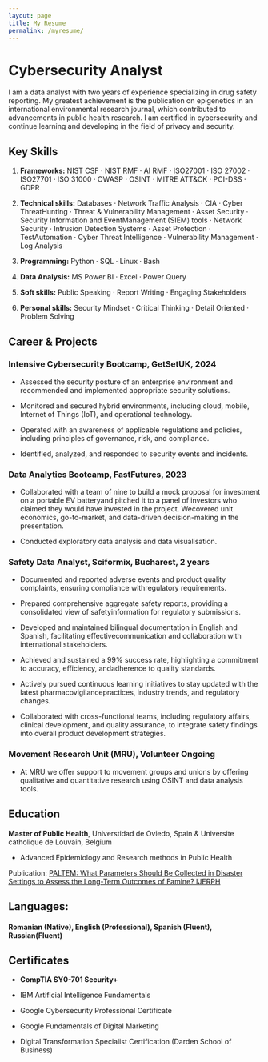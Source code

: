 ```yaml
---
layout: page
title: My Resume
permalink: /myresume/
---
```


# Cybersecurity Analyst

I am a data analyst with two years of experience specializing in drug safety reporting. My greatest achievement is the publication on epigenetics in an international environmental research journal, which contributed to  advancements in public health research. I am certified in cybersecurity and continue learning and developing in the field of privacy and security. 

## Key Skills

1. **Frameworks:** NIST CSF · NIST RMF · AI RMF · ISO27001 · ISO 27002 · ISO27701 · ISO 31000 · OWASP · OSINT  ·  MITRE ATT&CK ·  PCI-DSS · GDPR 

2. **Technical skills:** Databases · Network Traffic Analysis · CIA · Cyber ThreatHunting · Threat & Vulnerability Management · Asset Security · Security Information and EventManagement (SIEM) tools · Network Security · Intrusion Detection Systems · Asset Protection · TestAutomation  · Cyber Threat Intelligence · Vulnerability Management · Log Analysis

3. **Programming:** Python · SQL · Linux · Bash

3. **Data Analysis:** MS Power BI · Excel · Power Query

6. **Soft skills:** Public Speaking · Report Writing · Engaging Stakeholders 

5. **Personal skills:** Security Mindset · Critical Thinking · Detail Oriented · Problem Solving 


## Career & Projects

### Intensive Cybersecurity Bootcamp, GetSetUK, 2024

- Assessed the security posture of an enterprise environment and recommended and implemented
appropriate security solutions.

- Monitored and secured hybrid environments, including cloud, mobile, Internet of Things (IoT), and
operational technology.

- Operated with an awareness of applicable regulations and policies, including principles of
governance, risk, and compliance.

- Identified, analyzed, and responded to security events and incidents.

### Data Analytics Bootcamp, FastFutures, 2023

- Collaborated with a team of nine to build a mock proposal for investment on a portable EV batteryand pitched it to a panel of investors who claimed they would have invested in the project. Wecovered unit economics, go-to-market, and data-driven decision-making in the presentation.

- Conducted exploratory data analysis and data visualisation.

### Safety Data Analyst, Sciformix, Bucharest,       2 years

- Documented and reported adverse events and product quality complaints, ensuring compliance withregulatory requirements.

- Prepared comprehensive aggregate safety reports, providing a consolidated view of safetyinformation for regulatory submissions.

- Developed and maintained bilingual documentation in English and Spanish, facilitating effectivecommunication and collaboration with international stakeholders.

- Achieved and sustained a 99% success rate, highlighting a commitment to accuracy, efficiency, andadherence to quality standards.

- Actively pursued continuous learning initiatives to stay updated with the latest pharmacovigilancepractices, industry trends, and regulatory changes.

- Collaborated with cross-functional teams, including regulatory affairs, clinical development, and quality assurance, to integrate safety findings into overall product development strategies.

### Movement Research Unit (MRU), Volunteer                                      Ongoing

- At MRU we offer support to movement groups and unions by offering qualitative and quantitative research using OSINT and data analysis tools. 

## Education

**Master of Public Health**, Universtidad de Oviedo, Spain & Universite catholique de Louvain, Belgium                                                                 
- Advanced Epidemiology and Research methods in Public Health

Publication: [PALTEM: What Parameters Should Be Collected in Disaster Settings to Assess the Long-Term Outcomes of Famine? IJERPH](https://www.mdpi.com/1660-4601/15/5/857)

## Languages: 
#### Romanian (Native), English (Professional), Spanish (Fluent), Russian(Fluent)
 
## Certificates

- **CompTIA SY0-701 Security+**

- IBM Artificial Intelligence Fundamentals 

- Google Cybersecurity Professional Certificate 

- Google Fundamentals of Digital Marketing 

- Digital Transformation Specialist Certification (Darden School of Business)